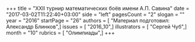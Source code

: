+++
title = "XXII турнир математических боёв имени А.П. Савина"
date = "2017-03-02T11:22:40+03:00"
side = "left"
pagesCount = "2"
slogan = ""
year = "2016"
startPage = "26"
authors = [ "Материал подготовил: Александр Блинков",]
issues = [ "2016_10",]
illustrators = [ "Сергей Чуб",]
month = "10"
rubrics = [ "Олимпиады",]
+++
